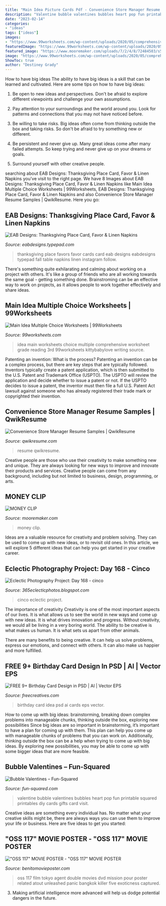 ```yaml
---
title: "Main Idea Picture Cards Pdf - Convenience Store Manager Resume Samples"
description: "Valentine bubble valentines bubbles heart pop fun printable squared printables diy cards gifts card visit"
date: "2023-02-14"
categories:
- "ideas"
tags: ["ideas"]
images:
- "https://www.99worksheets.com/wp-content/uploads/2020/05/comprehensive_main_idea_worksheets_4.jpg"
featuredImage: "https://www.99worksheets.com/wp-content/uploads/2020/05/comprehensive_main_idea_worksheets_4.jpg"
featured_image: "https://www.mooremaker.com/uploads/7/2/4/8/72484503/s580431896255311475_p280_i2_w1512.jpeg"
image: "https://www.99worksheets.com/wp-content/uploads/2020/05/comprehensive_main_idea_worksheets_4.jpg"
ShowToc: true
author: "Destiney Grady"
---
```



How to have big ideas
The ability to have big ideas is a skill that can be learned and cultivated. Here are some tips on how to have big ideas:
1. Be open to new ideas and perspectives. Don't be afraid to explore different viewpoints and challenge your own assumptions.

2. Pay attention to your surroundings and the world around you. Look for patterns and connections that you may not have noticed before.

3. Be willing to take risks. Big ideas often come from thinking outside the box and taking risks. So don't be afraid to try something new or different.

4. Be persistent and never give up. Many great ideas come after many failed attempts. So keep trying and never give up on your dreams or goals.

5. Surround yourself with other creative people.

	

		
searching about EAB Designs: Thanksgiving Place Card, Favor &amp; Linen Napkins you've visit to the right page. We have 8 Images about EAB Designs: Thanksgiving Place Card, Favor &amp; Linen Napkins like Main Idea Multiple Choice Worksheets | 99Worksheets, EAB Designs: Thanksgiving Place Card, Favor &amp; Linen Napkins and also Convenience Store Manager Resume Samples | QwikResume. Here you go:
		
    
## EAB Designs: Thanksgiving Place Card, Favor &amp; Linen Napkins

<img loading=lazy src="https://eabdesigns.typepad.com/.a/6a0105349b1e5c970b01bb094e8b7d970d-600wi" onerror="this.onerror=null;this.src='https://tse3.mm.bing.net/th?id=OIP.0GYKgEejGbo0Yihlfw7fSAHaLG&amp;pid=15.1';" alt="EAB Designs: Thanksgiving Place Card, Favor &amp; Linen Napkins">

_Source: eabdesigns.typepad.com_

>thanksgiving place favors favor cards card eab designs eabdesigns typepad fall table napkins linen instagram follow. 

	

There's something quite exhilarating and calming about working on a project with others. It's like a group of friends who are all working towards the same goal - getting something done. Brainstroming can be an effective way to work on projects, as it allows people to work together effectively and share ideas.

    
## Main Idea Multiple Choice Worksheets | 99Worksheets

<img loading=lazy src="https://www.99worksheets.com/wp-content/uploads/2020/05/comprehensive_main_idea_worksheets_4.jpg" onerror="this.onerror=null;this.src='https://tse3.mm.bing.net/th?id=OIP.0l6hzt8OTaZGROGr34mNLwHaKi&amp;pid=15.1';" alt="Main Idea Multiple Choice Worksheets | 99Worksheets">

_Source: 99worksheets.com_

>idea main worksheets choice multiple comprehensive worksheet grade reading 3rd 99worksheets kittybabylove writing source. 

	

Patenting an invention: What is the process?
Patenting an invention can be a complex process, but there are key steps that are typically followed. Inventors typically create a patent application, which is then submitted to the U.S. Patent and Trademark Office (USPTO). The USPTO will review the application and decide whether to issue a patent or not. If the USPTO decides to issue a patent, the inventor must then file a full U.S. Patent Act lawsuit against someone who has already registered their trade mark or copyrighted their invention.

    
## Convenience Store Manager Resume Samples | QwikResume

<img loading=lazy src="https://assets.qwikresume.com/resume-samples/pdf/screenshots/convenience-store-manager-1584513654-pdf.jpg" onerror="this.onerror=null;this.src='https://tse1.mm.bing.net/th?id=OIP.RivhMghT0KP6Yo6AUrbD1gHaKe&amp;pid=15.1';" alt="Convenience Store Manager Resume Samples | QwikResume">

_Source: qwikresume.com_

>resume qwikresume. 

	

Creative people are those who use their creativity to make something new and unique. They are always looking for new ways to improve and innovate their products and services. Creative people can come from any background, including but not limited to business, design, programming, or arts.

    
## MONEY CLIP

<img loading=lazy src="https://www.mooremaker.com/uploads/7/2/4/8/72484503/s580431896255311475_p280_i2_w1512.jpeg" onerror="this.onerror=null;this.src='https://tse1.mm.bing.net/th?id=OIP.UP8rn_kF0tZH1l1-Xjk5DQHaJ4&amp;pid=15.1';" alt="MONEY CLIP">

_Source: mooremaker.com_

>money clip. 

	

Ideas are a valuable resource for creativity and problem solving. They can be used to come up with new ideas, or to revisit old ones. In this article, we will explore 5 different ideas that can help you get started in your creative career.

    
## Eclectic Photography Project: Day 168 - Cinco

<img loading=lazy src="https://1.bp.blogspot.com/_ljDFIKtWLv4/S_MGbxlMpqI/AAAAAAAAA6I/ywyFAiV-cz0/s1600/100_3489.JPG" onerror="this.onerror=null;this.src='https://tse2.mm.bing.net/th?id=OIP.QMGaGxkj3e5zzypThninDwHaFj&amp;pid=15.1';" alt="Eclectic Photography Project: Day 168 - cinco">

_Source: 365eclecticphotos.blogspot.com_

>cinco eclectic project. 

	

The importance of creativity
Creativity is one of the most important aspects of our lives. It is what allows us to see the world in new ways and come up with new ideas. It is what drives innovation and progress.
Without creativity, we would all be living in a very boring world. The ability to be creative is what makes us human. It is what sets us apart from other animals.

There are many benefits to being creative. It can help us solve problems, express our emotions, and connect with others. It can also make us happier and more fulfilled.

    
## FREE 9+ Birthday Card Design In PSD | AI | Vector EPS

<img loading=lazy src="https://images.freecreatives.com/wp-content/uploads/2017/01/Birthday-Party-Card-Idea.jpg" onerror="this.onerror=null;this.src='https://tse3.mm.bing.net/th?id=OIP.6FSsCv7_Ebippu6nDTo20wHaLg&amp;pid=15.1';" alt="FREE 9+ Birthday Card Design in PSD | AI | Vector EPS">

_Source: freecreatives.com_

>birthday card idea psd ai cards eps vector. 

	

How to come up with big ideas: brainstorming, breaking down complex problems into manageable chunks, thinking outside the box, exploring new possibilities
Since big ideas are so important in brainstorming, it’s important to have a plan for coming up with them. This plan can help you come up with manageable chunks of problems that you can work on. Additionally, thinking outside the box can be a help when trying to come up with big ideas. By exploring new possibilities, you may be able to come up with some bigger ideas that are more feasible.

    
## Bubble Valentines – Fun-Squared

<img loading=lazy src="http://fun-squared.com/wp-content/uploads/2017/01/FreePrintableBubbleValentines.png" onerror="this.onerror=null;this.src='https://tse1.mm.bing.net/th?id=OIP.SS1BdV0SrXDMelWuvMiTQAHaO0&amp;pid=15.1';" alt="Bubble Valentines – Fun-Squared">

_Source: fun-squared.com_

>valentine bubble valentines bubbles heart pop fun printable squared printables diy cards gifts card visit. 

	

Creative ideas are something every individual has. No matter what your creative skills might be, there are always ways you can use them to improve your life or business. Here are five ideas to get you started: 

    
## &quot;OSS 117&quot; MOVIE POSTER - &quot;OSS 117&quot; MOVIE POSTER

<img loading=lazy src="http://www.benitomovieposter.com/catalog/images/movieposter/38125.jpg" onerror="this.onerror=null;this.src='https://tse3.mm.bing.net/th?id=OIP.5ruE6WAup1EChlZrzm0qXgHaLO&amp;pid=15.1';" alt="&quot;OSS 117&quot; MOVIE POSTER - &quot;OSS 117&quot; MOVIE POSTER">

_Source: benitomovieposter.com_

>oss 117 film tokyo agent double movies dvd mission pour poster related atout unleashed panic bangkok killer five exoticness captured. 

	

3. Making artificial intelligence more advanced will help us dodge potential dangers in the future.

